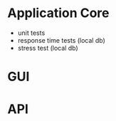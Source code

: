 # Application Core
- unit tests
- response time tests (local db)
- stress test (local db)

# GUI

# API
